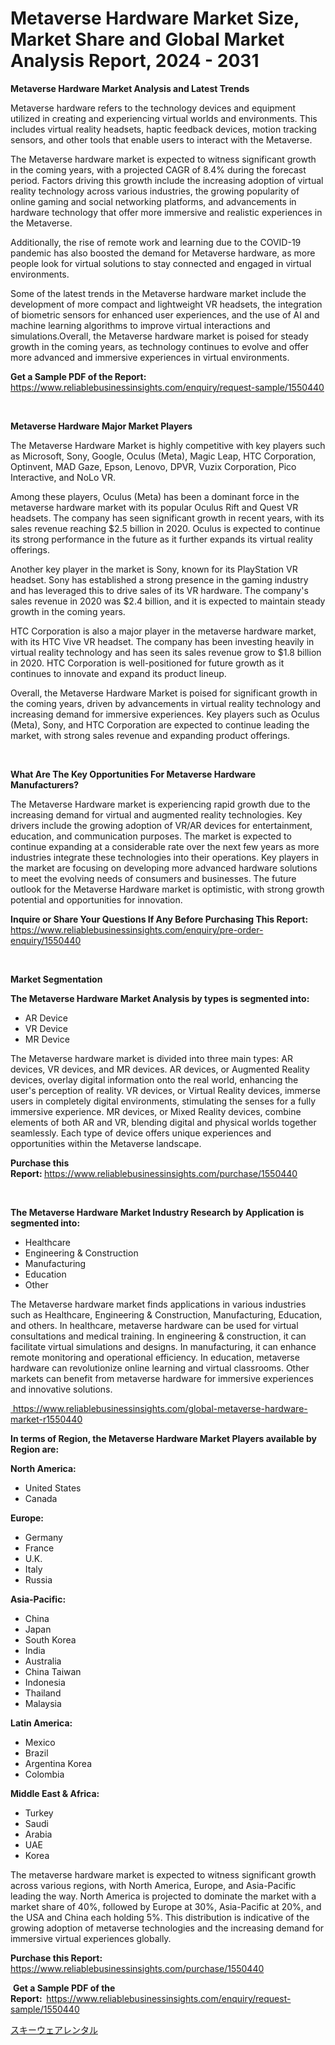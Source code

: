 <p><h1>Metaverse Hardware Market Size, Market Share and Global Market Analysis Report, 2024 - 2031</h1></p><p><strong>Metaverse Hardware Market Analysis and Latest Trends</strong></p>
<p><p>Metaverse hardware refers to the technology devices and equipment utilized in creating and experiencing virtual worlds and environments. This includes virtual reality headsets, haptic feedback devices, motion tracking sensors, and other tools that enable users to interact with the Metaverse.</p><p>The Metaverse hardware market is expected to witness significant growth in the coming years, with a projected CAGR of 8.4% during the forecast period. Factors driving this growth include the increasing adoption of virtual reality technology across various industries, the growing popularity of online gaming and social networking platforms, and advancements in hardware technology that offer more immersive and realistic experiences in the Metaverse.</p><p>Additionally, the rise of remote work and learning due to the COVID-19 pandemic has also boosted the demand for Metaverse hardware, as more people look for virtual solutions to stay connected and engaged in virtual environments.</p><p>Some of the latest trends in the Metaverse hardware market include the development of more compact and lightweight VR headsets, the integration of biometric sensors for enhanced user experiences, and the use of AI and machine learning algorithms to improve virtual interactions and simulations.Overall, the Metaverse hardware market is poised for steady growth in the coming years, as technology continues to evolve and offer more advanced and immersive experiences in virtual environments.</p></p>
<p><strong>Get a Sample PDF of the Report:&nbsp;</strong> <a href="https://www.reliablebusinessinsights.com/enquiry/request-sample/1550440">https://www.reliablebusinessinsights.com/enquiry/request-sample/1550440</a></p>
<p>&nbsp;</p>
<p><strong>Metaverse Hardware Major Market Players</strong></p>
<p><p>The Metaverse Hardware Market is highly competitive with key players such as Microsoft, Sony, Google, Oculus (Meta), Magic Leap, HTC Corporation, Optinvent, MAD Gaze, Epson, Lenovo, DPVR, Vuzix Corporation, Pico Interactive, and NoLo VR.</p><p>Among these players, Oculus (Meta) has been a dominant force in the metaverse hardware market with its popular Oculus Rift and Quest VR headsets. The company has seen significant growth in recent years, with its sales revenue reaching $2.5 billion in 2020. Oculus is expected to continue its strong performance in the future as it further expands its virtual reality offerings.</p><p>Another key player in the market is Sony, known for its PlayStation VR headset. Sony has established a strong presence in the gaming industry and has leveraged this to drive sales of its VR hardware. The company's sales revenue in 2020 was $2.4 billion, and it is expected to maintain steady growth in the coming years.</p><p>HTC Corporation is also a major player in the metaverse hardware market, with its HTC Vive VR headset. The company has been investing heavily in virtual reality technology and has seen its sales revenue grow to $1.8 billion in 2020. HTC Corporation is well-positioned for future growth as it continues to innovate and expand its product lineup.</p><p>Overall, the Metaverse Hardware Market is poised for significant growth in the coming years, driven by advancements in virtual reality technology and increasing demand for immersive experiences. Key players such as Oculus (Meta), Sony, and HTC Corporation are expected to continue leading the market, with strong sales revenue and expanding product offerings.</p></p>
<p>&nbsp;</p>
<p><strong>What Are The Key Opportunities For Metaverse Hardware Manufacturers?</strong></p>
<p><p>The Metaverse Hardware market is experiencing rapid growth due to the increasing demand for virtual and augmented reality technologies. Key drivers include the growing adoption of VR/AR devices for entertainment, education, and communication purposes. The market is expected to continue expanding at a considerable rate over the next few years as more industries integrate these technologies into their operations. Key players in the market are focusing on developing more advanced hardware solutions to meet the evolving needs of consumers and businesses. The future outlook for the Metaverse Hardware market is optimistic, with strong growth potential and opportunities for innovation.</p></p>
<p><strong>Inquire or Share Your Questions If Any Before Purchasing This Report:</strong> <a href="https://www.reliablebusinessinsights.com/enquiry/pre-order-enquiry/1550440">https://www.reliablebusinessinsights.com/enquiry/pre-order-enquiry/1550440</a></p>
<p>&nbsp;</p>
<p><strong>Market Segmentation</strong></p>
<p><strong>The Metaverse Hardware Market Analysis by types is segmented into:</strong></p>
<p><ul><li>AR Device</li><li>VR Device</li><li>MR Device</li></ul></p>
<p><p>The Metaverse hardware market is divided into three main types: AR devices, VR devices, and MR devices. AR devices, or Augmented Reality devices, overlay digital information onto the real world, enhancing the user's perception of reality. VR devices, or Virtual Reality devices, immerse users in completely digital environments, stimulating the senses for a fully immersive experience. MR devices, or Mixed Reality devices, combine elements of both AR and VR, blending digital and physical worlds together seamlessly. Each type of device offers unique experiences and opportunities within the Metaverse landscape.</p></p>
<p><strong>Purchase this Report:&nbsp;</strong><a href="https://www.reliablebusinessinsights.com/purchase/1550440">https://www.reliablebusinessinsights.com/purchase/1550440</a></p>
<p>&nbsp;</p>
<p><strong>The Metaverse Hardware Market Industry Research by Application is segmented into:</strong></p>
<p><ul><li>Healthcare</li><li>Engineering & Construction</li><li>Manufacturing</li><li>Education</li><li>Other</li></ul></p>
<p><p>The Metaverse hardware market finds applications in various industries such as Healthcare, Engineering & Construction, Manufacturing, Education, and others. In healthcare, metaverse hardware can be used for virtual consultations and medical training. In engineering & construction, it can facilitate virtual simulations and designs. In manufacturing, it can enhance remote monitoring and operational efficiency. In education, metaverse hardware can revolutionize online learning and virtual classrooms. Other markets can benefit from metaverse hardware for immersive experiences and innovative solutions.</p></p>
<p><a href="https://www.reliablebusinessinsights.com/global-metaverse-hardware-market-r1550440">&nbsp;https://www.reliablebusinessinsights.com/global-metaverse-hardware-market-r1550440</a></p>
<p><strong>In terms of Region, the Metaverse Hardware Market Players available by Region are:</strong></p>
<p>
    <p> <strong> North America: </strong>
        <ul>
            <li>United States</li>
            <li>Canada</li>
        </ul>
        </p> 
    <p> <strong> Europe: </strong>
        <ul>
            <li>Germany</li>
            <li>France</li>
            <li>U.K.</li>
            <li>Italy</li>
            <li>Russia</li>
        </ul>
        </p> 
    <p> <strong> Asia-Pacific: </strong>
        <ul>
            <li>China</li>
            <li>Japan</li>
            <li>South Korea</li>
            <li>India</li>
            <li>Australia</li>
            <li>China Taiwan</li>
            <li>Indonesia</li>
            <li>Thailand</li>
            <li>Malaysia</li>
        </ul>
        </p> 
    <p> <strong> Latin America: </strong>
        <ul>
            <li>Mexico</li>
            <li>Brazil</li>
            <li>Argentina Korea</li>
            <li>Colombia</li>
        </ul>
        </p> 
    <p> <strong> Middle East & Africa: </strong>
        <ul>
            <li>Turkey</li>
            <li>Saudi</li>
            <li>Arabia</li>
            <li>UAE</li>
            <li>Korea</li>
        </ul>
    </p>
    </p>
<p><p>The metaverse hardware market is expected to witness significant growth across various regions, with North America, Europe, and Asia-Pacific leading the way. North America is projected to dominate the market with a market share of 40%, followed by Europe at 30%, Asia-Pacific at 20%, and the USA and China each holding 5%. This distribution is indicative of the growing adoption of metaverse technologies and the increasing demand for immersive virtual experiences globally.</p></p>
<p><strong>Purchase this Report: </strong><a href="https://www.reliablebusinessinsights.com/purchase/1550440">https://www.reliablebusinessinsights.com/purchase/1550440</a></p>
<p>&nbsp;<strong>Get a Sample PDF of the Report:&nbsp;&nbsp;</strong><a href="https://www.reliablebusinessinsights.com/enquiry/request-sample/1550440">https://www.reliablebusinessinsights.com/enquiry/request-sample/1550440</a></p>
<p><strong></strong></p>
<p><p><a href="https://github.com/sghwr779811674/Market-Research-Report-List-3/blob/main/215034931484.md">スキーウェアレンタル</a></p></p>
